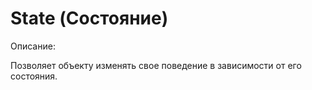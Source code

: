 # State (Состояние)

Описание:

Позволяет объекту изменять свое поведение в зависимости от его состояния.
